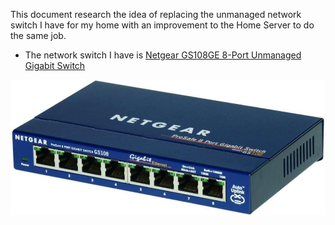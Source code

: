This document research the idea of replacing the unmanaged network switch I have for my home with an improvement to the Home Server to do the same job.

* The network switch I have is [Netgear GS108GE 8-Port Unmanaged Gigabit Switch](https://amzn.eu/d/1yroytx)

![](/public/1f1005c4f4335c20af8deb68252c5ff14dd65f17a6c72e8537c88dc3579cb860.jpg)
